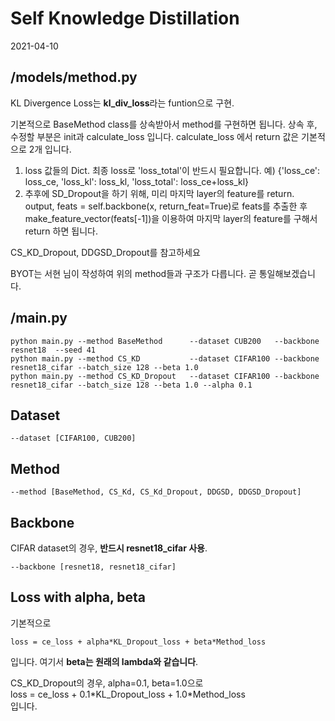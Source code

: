 # Self Knowledge Distillation
2021-04-10

## /models/method.py

KL Divergence Loss는 **kl_div_loss**라는 funtion으로 구현.

기본적으로 BaseMethod class를 상속받아서 method를 구현하면 됩니다.
상속 후, 수정할 부분은 init과 calculate_loss 입니다.
calculate_loss 에서 return 값은 기본적으로 2개 입니다.
1. loss 값들의 Dict. 최종 loss로 'loss_total'이 반드시 필요합니다. 
예) {'loss_ce': loss_ce, 'loss_kl': loss_kl, 'loss_total': loss_ce+loss_kl}
2. 추후에 SD_Dropout을 하기 위해, 미리 마지막 layer의 feature를 return.
output, feats = self.backbone(x, return_feat=True)로 feats를 추출한 후
make_feature_vector(feats[-1])을 이용하여 마지막 layer의 feature를 구해서 return 하면 됩니다.

CS_KD_Dropout, DDGSD_Dropout를 참고하세요

BYOT는 서현 님이 작성하여 위의 method들과 구조가 다릅니다. 곧 통일해보겠습니다.

## /main.py

```
python main.py --method BaseMethod      --dataset CUB200   --backbone resnet18  --seed 41
python main.py --method CS_KD           --dataset CIFAR100 --backbone resnet18_cifar --batch_size 128 --beta 1.0 
python main.py --method CS_KD_Dropout   --dataset CIFAR100 --backbone resnet18_cifar --batch_size 128 --beta 1.0 --alpha 0.1
```

## Dataset
```
--dataset [CIFAR100, CUB200]
```

## Method
```
--method [BaseMethod, CS_Kd, CS_Kd_Dropout, DDGSD, DDGSD_Dropout]
```

## Backbone
CIFAR dataset의 경우, **반드시 resnet18_cifar 사용**.
```
--backbone [resnet18, resnet18_cifar]
```

## Loss with alpha, beta
기본적으로   
```
loss = ce_loss + alpha*KL_Dropout_loss + beta*Method_loss    
```
입니다. 여기서 **beta는 원래의 lambda와 같습니다**.

CS_KD_Dropout의 경우, alpha=0.1, beta=1.0으로   
loss = ce_loss + 0.1\*KL_Dropout_loss + 1.0\*Method_loss    
입니다.